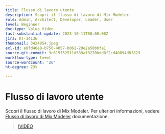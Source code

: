 ```yaml
---
title: Flusso di lavoro utente
description: Scopri il flusso di lavoro di Mix Modeler.
role: Admin, Architect, Developer, Leader, User
level: Beginner
doc-type: Value Video
last-substantial-update: 2023-10-11T00:00:00Z
jira: KT-14136
thumbnail: 3424854.jpeg
exl-id: e8fd46e8-b750-4057-b061-29e2a50bbfa1
source-git-commit: 3c615f525f1d589af3220bdd8f2cd40894d8f829
workflow-type: tm+mt
source-wordcount: '26'
ht-degree: 23%

---
```


# Flusso di lavoro utente

Scopri il flusso di lavoro di Mix Modeler. Per ulteriori informazioni, vedere [Flusso di lavoro di Mix Modeler](https://experienceleague.adobe.com/docs/mix-modeler/using/get-started/workflow.html) documentazione.

>[!VIDEO](https://video.tv.adobe.com/v/3424854?learn=on)
